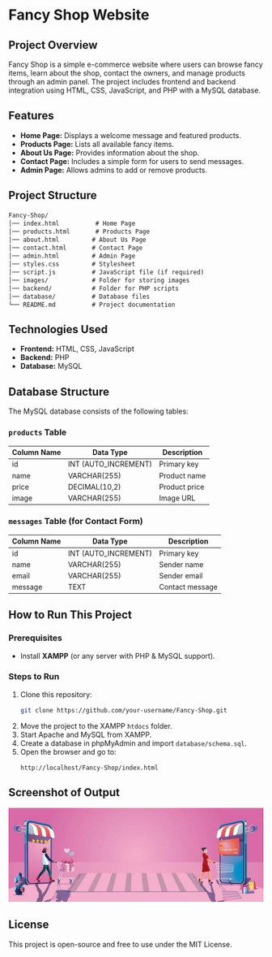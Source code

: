 # Fancy Shop Website

## Project Overview
Fancy Shop is a simple e-commerce website where users can browse fancy items, learn about the shop, contact the owners, and manage products through an admin panel. The project includes frontend and backend integration using HTML, CSS, JavaScript, and PHP with a MySQL database.

## Features
- **Home Page:** Displays a welcome message and featured products.
- **Products Page:** Lists all available fancy items.
- **About Us Page:** Provides information about the shop.
- **Contact Page:** Includes a simple form for users to send messages.
- **Admin Page:** Allows admins to add or remove products.

## Project Structure
```
Fancy-Shop/
│── index.html          # Home Page
│── products.html       # Products Page
│── about.html         # About Us Page
│── contact.html       # Contact Page
│── admin.html         # Admin Page
│── styles.css         # Stylesheet
│── script.js          # JavaScript file (if required)
│── images/            # Folder for storing images
│── backend/           # Folder for PHP scripts
│── database/          # Database files
└── README.md          # Project documentation
```

## Technologies Used
- **Frontend:** HTML, CSS, JavaScript
- **Backend:** PHP
- **Database:** MySQL

## Database Structure
The MySQL database consists of the following tables:

### `products` Table
| Column Name | Data Type  | Description |
|------------|-----------|-------------|
| id         | INT (AUTO_INCREMENT) | Primary key |
| name       | VARCHAR(255) | Product name |
| price      | DECIMAL(10,2) | Product price |
| image      | VARCHAR(255) | Image URL |

### `messages` Table (for Contact Form)
| Column Name | Data Type | Description |
|------------|-----------|-------------|
| id         | INT (AUTO_INCREMENT) | Primary key |
| name       | VARCHAR(255) | Sender name |
| email      | VARCHAR(255) | Sender email |
| message    | TEXT | Contact message |

## How to Run This Project
### Prerequisites
- Install **XAMPP** (or any server with PHP & MySQL support).

### Steps to Run
1. Clone this repository:
   ```sh
   git clone https://github.com/your-username/Fancy-Shop.git
   ```
2. Move the project to the XAMPP `htdocs` folder.
3. Start Apache and MySQL from XAMPP.
4. Create a database in phpMyAdmin and import `database/schema.sql`.
5. Open the browser and go to:
   ```
   http://localhost/Fancy-Shop/index.html
   ```

## Screenshot of Output
![Project Output](https://github.com/rohithachandhaluru/fashionhub/blob/main/images/banner.jpg?raw=true)

## License
This project is open-source and free to use under the MIT License.
